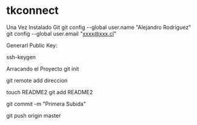 tkconnect
=========

Una Vez Instalado Git
git config --global user.name "Alejandro Rodriguez"
git config --global user.email	"xxxx@xxx.cl"

Generarl Public Key:

ssh-keygen

Arracando el Proyecto
git init

git remote add direccion

touch README2
git add README2

git commit -m "Primera Subida"

git push origin master
